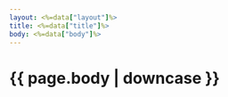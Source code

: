 ```yaml
---
layout: <%=data["layout"]%>
title: <%=data["title"]%>
body: <%=data["body"]%>
---
```

<h1>{{ page.body | downcase }}</h1>